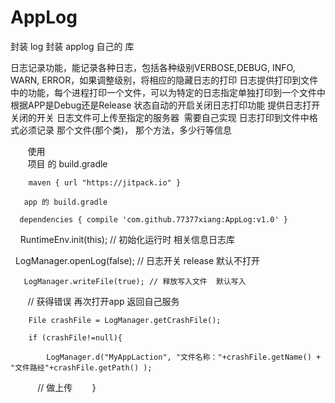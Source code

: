 # AppLog
封装 log
封装 applog 自己的 库

 日志记录功能，能记录各种日志，包括各种级别VERBOSE,DEBUG, INFO, WARN, ERROR，如果调整级别，将相应的隐藏日志的打印 
 日志提供打印到文件中的功能，每个进程打印一个文件，可以为特定的日志指定单独打印到一个文件中 
 根据APP是Debug还是Release 状态自动的开启关闭日志打印功能 
 提供日志打开关闭的开关 
 日志文件可上传至指定的服务器  需要自己实现
 日志打印到文件中格式必须记录 那个文件(那个类)， 那个方法，多少行等信息
 
 
    
        使用  
        项目 的 build.gradle
        
        maven { url "https://jitpack.io" }

       app 的 build.gradle

      dependencies { compile 'com.github.77377xiang:AppLog:v1.0' }
  
  
  
  
 
       RuntimeEnv.init(this); // 初始化运行时 相关信息日志库
     
       LogManager.openLog(false); //  日志开关 release  默认不打开
       
       LogManager.writeFile(true); // 释放写入文件  默认写入

        // 获得错误  再次打开app 返回自己服务
        
        File crashFile = LogManager.getCrashFile();
        
        if (crashFile!=null){
        
            LogManager.d("MyAppLaction", "文件名称："+crashFile.getName() + "文件路经"+crashFile.getPath() );
            
            // 做上传
        }
        
        
        
        
     
